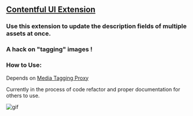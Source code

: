 ## [Contentful UI Extension](https://github.com/contentful/ui-extensions-sdk)

### Use this extension to update the description fields of multiple assets at once.

### A hack on "tagging" images !

### How to Use:


Depends on [Media Tagging Proxy](https://github.com/doodybrains/media-tagging-proxy)


Currently in the process of code refactor and proper documentation for others to use.

![gif](https://media.giphy.com/media/X7f2bgENwgEr0GEprV/giphy.gif)
